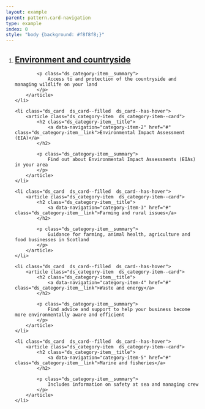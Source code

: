 ```yaml
---
layout: example
parent: pattern.card-navigation
type: example
index: 0
style: "body {background: #f8f8f8;}"
---
```


<ol class="ds_category-list  ds_category-list--grid  ds_category-list--narrow">
    <li class="ds_card  ds_card--filled  ds_card--has-hover">
        <article class="ds_category-item  ds_category-item--card">
            <h2 class="ds_category-item__title">
                <a data-navigation="category-item-1" href="#" class="ds_category-item__link">Environment and countryside</a>
            </h2>

            <p class="ds_category-item__summary">
                Access to and protection of the countryside and managing wildlife on your land
            </p>
        </article>
    </li>

    <li class="ds_card  ds_card--filled  ds_card--has-hover">
        <article class="ds_category-item  ds_category-item--card">
            <h2 class="ds_category-item__title">
                <a data-navigation="category-item-2" href="#"   class="ds_category-item__link">Environmental Impact Assessment (EIA)</a>
            </h2>

            <p class="ds_category-item__summary">
                Find out about Environmental Impact Assessments (EIAs) in your area
            </p>
        </article>
    </li>

    <li class="ds_card  ds_card--filled  ds_card--has-hover">
        <article class="ds_category-item  ds_category-item--card">
            <h2 class="ds_category-item__title">
                <a data-navigation="category-item-3" href="#" class="ds_category-item__link">Farming and rural issues</a>
            </h2>

            <p class="ds_category-item__summary">
                Guidance for farming, animal health, agriculture and food businesses in Scotland
            </p>
        </article>
    </li>

    <li class="ds_card  ds_card--filled  ds_card--has-hover">
        <article class="ds_category-item  ds_category-item--card">    
            <h2 class="ds_category-item__title">
                <a data-navigation="category-item-4" href="#" class="ds_category-item__link">Waste and energy</a>
            </h2>

            <p class="ds_category-item__summary">
                Find advice and support to help your business become more environmentally aware and efficient
            </p>
        </article>
    </li>

    <li class="ds_card  ds_card--filled  ds_card--has-hover">
        <article class="ds_category-item  ds_category-item--card">
            <h2 class="ds_category-item__title">
                <a data-navigation="category-item-5" href="#" class="ds_category-item__link">Marine and fisheries</a>
            </h2>

            <p class="ds_category-item__summary">
                Includes information on safety at sea and managing crew
            </p>
        </article>
    </li>
</ol>
